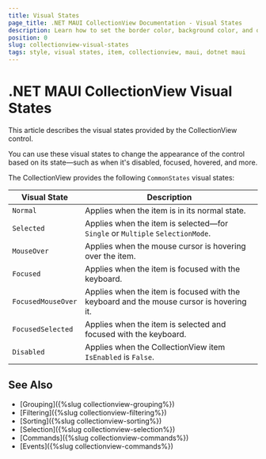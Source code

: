 ```yaml
---
title: Visual States
page_title: .NET MAUI CollectionView Documentation - Visual States
description: Learn how to set the border color, background color, and other visual states to the Telerik UI for .NET MAUI CollectionView item.
position: 0
slug: collectionview-visual-states
tags: style, visual states, item, collectionview, maui, dotnet maui
---
```


# .NET MAUI CollectionView Visual States

This article describes the visual states provided by the CollectionView control.

You can use these visual states to change the appearance of the control based on its state&mdash;such as when it's disabled, focused, hovered, and more.

The CollectionView provides the following `CommonStates` visual states:

| Visual State | Description |
| ------------- | --------------- |
| `Normal` | Applies when the item is in its normal state. |
| `Selected` | Applies when the item is selected&mdash;for `Single` or `Multiple` `SelectionMode`. |
| `MouseOver` | Applies when the mouse cursor is hovering over the item. |
| `Focused` | Applies when the item is focused with the keyboard. |
| `FocusedMouseOver` | Applies when the item is focused with the keyboard and the mouse cursor is hovering it. |
| `FocusedSelected` | Applies when the item is selected and focused with the keyboard. |
| `Disabled` | Applies when the CollectionView item `IsEnabled` is `False`. |

## See Also

- [Grouping]({%slug collectionview-grouping%})
- [Filtering]({%slug collectionview-filtering%})
- [Sorting]({%slug collectionview-sorting%})
- [Selection]({%slug collectionview-selection%})
- [Commands]({%slug collectionview-commands%})
- [Events]({%slug collectionview-commands%})

